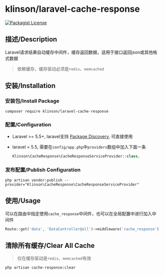 # klinson/laravel-cache-response

[![Packagist License](https://poser.pugx.org/barryvdh/laravel-debugbar/license.png)](http://choosealicense.com/licenses/mit/)

## 描述/Description

Laravel请求结果自动缓存中间件，缓存返回数据，适用于接口返回json或其他格式数据

> 依赖缓存，缓存驱动必须是`redis`、`memcached`

## 安装/Installation


### 安装包/Install Package

```shell
composer require klinson/laravel-cache-response
```

### 配置/Configuration

- Laravel >= 5.5+, laravel支持 [Package Discovery](https://laravel.com/docs/5.5/packages#package-discovery), 可直接使用
- laravel < 5.5, 需要在`config/app.php`中`providers`数组中加入下面一条

    ```php
    Klinson\CacheResponse\CacheResponseServiceProvider::class,
    ```

### 发布配置/Publish Configuration

```shell
php artisan vendor:publish --provider="Klinson\CacheResponse\CacheResponseServiceProvider"
```

## 使用/Usage

可以在路由中指定使用`cache_response`中间件，也可以在全局配置中进行加入中间件

```php
Route::get('data', 'DataController@all')->middleware('cache_response');
```

## 清除所有缓存/Clear All Cache
> 仅在缓存驱动是`redis`、`memcached`有效
```shell
php artisan cache-response:clear
```